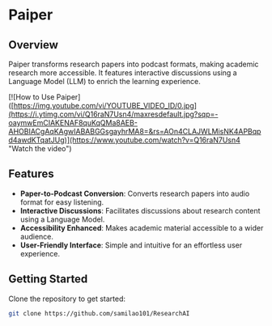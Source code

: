 # Paiper

## Overview
Paiper transforms research papers into podcast formats, making academic research more accessible. It features interactive discussions using a Language Model (LLM) to enrich the learning experience.

[![How to Use Paiper]([https://img.youtube.com/vi/YOUTUBE_VIDEO_ID/0.jpg](https://i.ytimg.com/vi/Q16raN7Usn4/maxresdefault.jpg?sqp=-oaymwEmCIAKENAF8quKqQMa8AEB-AHOBIACgAqKAgwIABABGGsgayhrMA8=&rs=AOn4CLAJWLMisNK4APBqpd4awdKTqatJUg)](https://www.youtube.com/watch?v=Q16raN7Usn4 "Watch the video")

## Features
- **Paper-to-Podcast Conversion**: Converts research papers into audio format for easy listening.
- **Interactive Discussions**: Facilitates discussions about research content using a Language Model.
- **Accessibility Enhanced**: Makes academic material accessible to a wider audience.
- **User-Friendly Interface**: Simple and intuitive for an effortless user experience.

## Getting Started
Clone the repository to get started:
```bash
git clone https://github.com/samilao101/ResearchAI
